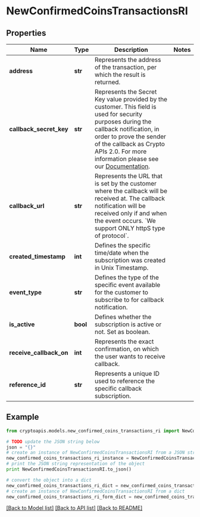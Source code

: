 # NewConfirmedCoinsTransactionsRI


## Properties
Name | Type | Description | Notes
------------ | ------------- | ------------- | -------------
**address** | **str** | Represents the address of the transaction, per which the result is returned. | 
**callback_secret_key** | **str** | Represents the Secret Key value provided by the customer. This field is used for security purposes during the callback notification, in order to prove the sender of the callback as Crypto APIs 2.0. For more information please see our [Documentation](https://developers.cryptoapis.io/technical-documentation/general-information/callbacks#callback-security). | 
**callback_url** | **str** | Represents the URL that is set by the customer where the callback will be received at. The callback notification will be received only if and when the event occurs. &#x60;We support ONLY httpS type of protocol&#x60;. | 
**created_timestamp** | **int** | Defines the specific time/date when the subscription was created in Unix Timestamp. | 
**event_type** | **str** | Defines the type of the specific event available for the customer to subscribe to for callback notification. | 
**is_active** | **bool** | Defines whether the subscription is active or not. Set as boolean. | 
**receive_callback_on** | **int** | Represents the exact confirmation, on which the user wants to receive callback. | 
**reference_id** | **str** | Represents a unique ID used to reference the specific callback subscription. | 

## Example

```python
from cryptoapis.models.new_confirmed_coins_transactions_ri import NewConfirmedCoinsTransactionsRI

# TODO update the JSON string below
json = "{}"
# create an instance of NewConfirmedCoinsTransactionsRI from a JSON string
new_confirmed_coins_transactions_ri_instance = NewConfirmedCoinsTransactionsRI.from_json(json)
# print the JSON string representation of the object
print NewConfirmedCoinsTransactionsRI.to_json()

# convert the object into a dict
new_confirmed_coins_transactions_ri_dict = new_confirmed_coins_transactions_ri_instance.to_dict()
# create an instance of NewConfirmedCoinsTransactionsRI from a dict
new_confirmed_coins_transactions_ri_form_dict = new_confirmed_coins_transactions_ri.from_dict(new_confirmed_coins_transactions_ri_dict)
```
[[Back to Model list]](../README.md#documentation-for-models) [[Back to API list]](../README.md#documentation-for-api-endpoints) [[Back to README]](../README.md)


